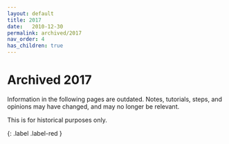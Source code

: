 ```yaml
---
layout: default
title: 2017
date:   2010-12-30
permalink: archived/2017
nav_order: 4
has_children: true
---
```


# Archived 2017

Information in the following pages are outdated. Notes, tutorials, steps, and opinions may have changed, and may no longer be relevant.

This is for historical purposes only.

{: .label .label-red }
